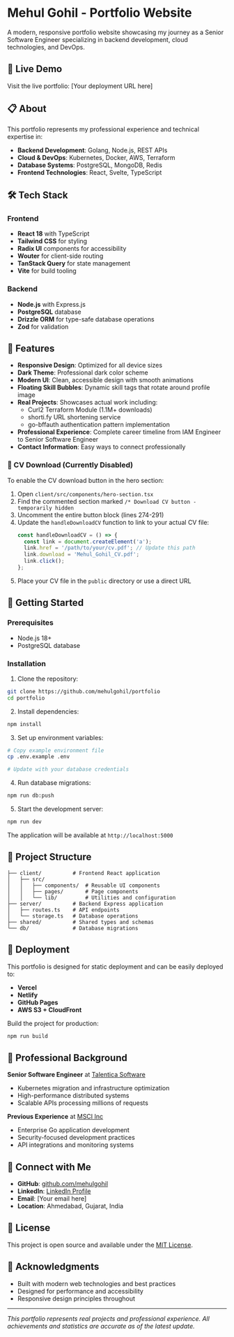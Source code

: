 # Mehul Gohil - Portfolio Website

A modern, responsive portfolio website showcasing my journey as a Senior Software Engineer specializing in backend development, cloud technologies, and DevOps.

## 🚀 Live Demo

Visit the live portfolio: [Your deployment URL here]

## 📋 About

This portfolio represents my professional experience and technical expertise in:
- **Backend Development**: Golang, Node.js, REST APIs
- **Cloud & DevOps**: Kubernetes, Docker, AWS, Terraform
- **Database Systems**: PostgreSQL, MongoDB, Redis
- **Frontend Technologies**: React, Svelte, TypeScript

## 🛠️ Tech Stack

### Frontend
- **React 18** with TypeScript
- **Tailwind CSS** for styling
- **Radix UI** components for accessibility
- **Wouter** for client-side routing
- **TanStack Query** for state management
- **Vite** for build tooling

### Backend
- **Node.js** with Express.js
- **PostgreSQL** database
- **Drizzle ORM** for type-safe database operations
- **Zod** for validation

## 🌟 Features

- **Responsive Design**: Optimized for all device sizes
- **Dark Theme**: Professional dark color scheme
- **Modern UI**: Clean, accessible design with smooth animations
- **Floating Skill Bubbles**: Dynamic skill tags that rotate around profile image
- **Real Projects**: Showcases actual work including:
  - Curl2 Terraform Module (1.1M+ downloads)
  - shorti.fy URL shortening service
  - go-bffauth authentication pattern implementation
- **Professional Experience**: Complete career timeline from IAM Engineer to Senior Software Engineer
- **Contact Information**: Easy ways to connect professionally

### 📄 CV Download (Currently Disabled)

To enable the CV download button in the hero section:

1. Open `client/src/components/hero-section.tsx`
2. Find the commented section marked `/* Download CV button - temporarily hidden`
3. Uncomment the entire button block (lines 274-291)
4. Update the `handleDownloadCV` function to link to your actual CV file:
   ```typescript
   const handleDownloadCV = () => {
     const link = document.createElement('a');
     link.href = '/path/to/your/cv.pdf'; // Update this path
     link.download = 'Mehul_Gohil_CV.pdf';
     link.click();
   };
   ```
5. Place your CV file in the `public` directory or use a direct URL

## 🚀 Getting Started

### Prerequisites
- Node.js 18+ 
- PostgreSQL database

### Installation

1. Clone the repository:
```bash
git clone https://github.com/mehulgohil/portfolio
cd portfolio
```

2. Install dependencies:
```bash
npm install
```

3. Set up environment variables:
```bash
# Copy example environment file
cp .env.example .env

# Update with your database credentials
```

4. Run database migrations:
```bash
npm run db:push
```

5. Start the development server:
```bash
npm run dev
```

The application will be available at `http://localhost:5000`

## 📁 Project Structure

```
├── client/          # Frontend React application
│   ├── src/
│   │   ├── components/  # Reusable UI components
│   │   ├── pages/       # Page components
│   │   └── lib/         # Utilities and configuration
├── server/          # Backend Express application
│   ├── routes.ts    # API endpoints
│   └── storage.ts   # Database operations
├── shared/          # Shared types and schemas
└── db/              # Database migrations
```

## 🚀 Deployment

This portfolio is designed for static deployment and can be easily deployed to:
- **Vercel**
- **Netlify** 
- **GitHub Pages**
- **AWS S3 + CloudFront**

Build the project for production:
```bash
npm run build
```

## 💼 Professional Background

**Senior Software Engineer** at [Talentica Software](https://www.talentica.com/)
- Kubernetes migration and infrastructure optimization
- High-performance distributed systems
- Scalable APIs processing millions of requests

**Previous Experience** at [MSCI Inc](https://www.msci.com/)
- Enterprise Go application development
- Security-focused development practices
- API integrations and monitoring systems

## 🔗 Connect with Me

- **GitHub**: [github.com/mehulgohil](https://github.com/mehulgohil)
- **LinkedIn**: [LinkedIn Profile](https://linkedin.com/in/mehulgohil)
- **Email**: [Your email here]
- **Location**: Ahmedabad, Gujarat, India

## 📝 License

This project is open source and available under the [MIT License](LICENSE).

## 🙏 Acknowledgments

- Built with modern web technologies and best practices
- Designed for performance and accessibility
- Responsive design principles throughout

---

*This portfolio represents real projects and professional experience. All achievements and statistics are accurate as of the latest update.*